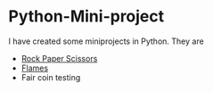 # Python-Mini-project
I have created some miniprojects in Python. They are
- [Rock Paper Scissors](https://github.com/Bala-Subramanian-G/Python-Mini-project/tree/b83f6ecbd9a6b2365bdf4732be036cd709f01a0b/Rock%20Paper%20Scissor)
- [Flames](https://github.com/Bala-Subramanian-G/Python-Mini-project/tree/05ddd6898f5b4932592e3b9cb2021b4e74d3e2f3/FLAMES%20-%20Love%20Calculator)
- Fair coin testing

